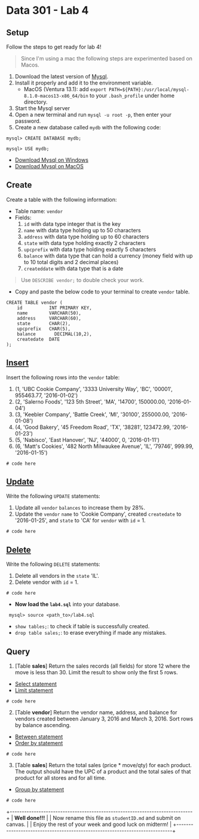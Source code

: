 # Data 301 - Lab 4
## Setup
Follow the steps to get ready for lab 4!
> Since I'm using a mac the following steps are experimented based on Macos.

1. Download the latest version of [Mysql](https://www.mysql.com).
2. Install it properly and add it to the environment variable.
    - MacOS (Ventura 13.1): add `export PATH=${PATH}:/usr/local/mysql-8.1.0-macos13-x86_64/bin` to your `.bash_profile` under home directory.
3. Start the Mysql server
4. Open a new terminal and run `mysql -u root -p`, then enter your password.
5. Create a new database called `mydb` with the following code:
```mysql=
mysql> CREATE DATABASE mydb;

mysql> USE mydb;
```

- [Download Mysql on Windows](https://www.youtube.com/watch?v=2om3byn2lxs)
- [Download Mysql on MacOS](https://www.youtube.com/watch?v=2cvH0HRjZF8)


## Create
Create a table with the following information:
- Table name: `vendor` 
- Fields:
    1. `id` with data type integer that is the key
    2. `name` with data type holding up to 50 characters
    3. `address` with data type holding up to 60 characters
    4. `state` with data type holding exactly 2 characters
    5. `upcprefix` with data type holding exactly 5 characters
    6. `balance` with data type that can hold a currency (money field with up to 10 total digits and 2 decimal places) 
    7. `createddate` with data type that is a date
> Use `DESCRIBE vendor;` to double check your work.

- Copy and paste the below code to your terminal to create `vendor` table.
```
CREATE TABLE vendor (
    id          INT PRIMARY KEY,
    name        VARCHAR(50),
    address     VARCHAR(60),
    state       CHAR(2),
    upcprefix   CHAR(5),
    balance       DECIMAL(10,2),
    createdate  DATE
);
```

## [Insert](https://www.w3schools.com/mysql/mysql_insert.asp)
Insert the following rows into the `vendor` table:
1. (1, 'UBC Cookie Company', '3333 University Way', 'BC', '00001', 955463.77, '2016-01-02')
2. (2, 'Salerno Foods', '123 5th Street', 'MA', '14700', 150000.00, '2016-01-04')
3. (3, 'Keebler Company', 'Battle Creek', 'MI', '30100', 255000.00, '2016-01-08')
4. (4, 'Good Bakery', '45 Freedom Road', 'TX', '38281', 123472.99, '2016-01-23')
5. (5, 'Nabisco', 'East Hanover', 'NJ', '44000', 0, '2016-01-11')
6. (6, 'Matt's Cookies', '482 North Milwaukee Avenue', 'IL', '79746', 999.99, '2016-01-15')

```
# code here

```


## [Update](https://www.w3schools.com/mysql/mysql_update.asp)
Write the following `UPDATE` statements:
1. Update all `vendor` `balances` to increase them by 28%.
2. Update the `vendor` `name` to 'Cookie Company', created `createdate` to '2016-01-25', and `state` to 'CA' for `vendor` with `id` = 1.

```
# code here

```


## [Delete](https://www.w3schools.com/mysql/mysql_delete.asp)
Write the following `DELETE` statements:
1. Delete all vendors in the `state` 'IL'.
2. Delete vendor with `id` = 1.

```
# code here

```

-  **Now load the `lab4.sql`** into your database.                                                                      
```                                                                          
 mysql> source <path_to>/lab4.sql                                                                                                
 ```                                                                        
 - `show tables;`: to check if table is successfully created.               
 - `drop table sales;`: to erase everything if made any mistakes.           


## Query
1. [Table **sales**] Return the sales records (all fields) for store 12 where the move is less than 30. Limit the result to show only the first 5 rows. 
- [Select statement](https://www.w3schools.com/mysql/mysql_select.asp)
- [Limit statement](https://www.w3schools.com/mysql/mysql_limit.asp)

```
# code here

```


2. [Table **vendor**] Return the vendor name, address, and balance for vendors created between January 3, 2016 and March 3, 2016. Sort rows by balance ascending.
- [Between statement](https://www.w3schools.com/mysql/mysql_between.asp)
- [Order by statement](https://www.w3schools.com/mysql/mysql_orderby.asp)

```
# code here

```


3. [Table **sales**] Return the total sales (price * move/qty) for each product. The output should have the UPC of a product and the total sales of that product for all stores and for all time.
- [Group by statement](https://www.w3schools.com/mysql/mysql_groupby.asp)

```
# code here

```


+----------------------------------------------------------------------------+
| **Well done!!!**                                                           |
| Now rename this file as `studentID.md` and submit on canvas.               |
| Enjoy the rest of your week and good luck on midterm!                      |
+----------------------------------------------------------------------------+
